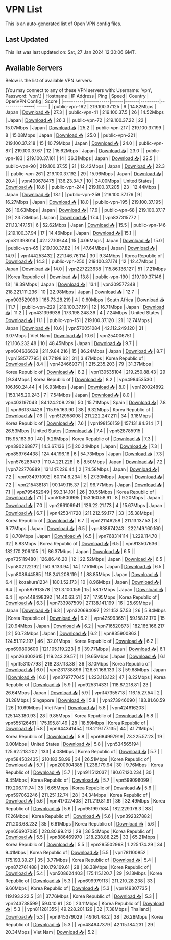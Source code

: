 # VPN List

This is an auto-generated list of Open VPN config files.

## Last Updated

This list was last updated on: Sat, 27 Jan 2024 12:30:06 GMT.

## Available Servers

Below is the list of available VPN servers:

(You may connect to any of these VPN servers with: Username: 'vpn', Password: 'vpn'.)
| Hostname | IP Address | Ping | Speed | Country | OpenVPN Config | Score |
|----------|------------|------|-------|---------|----------------| ----- |
| public-vpn-162 | 219.100.37.125 | 9 | 14.82Mbps | Japan | [Download 📥](./configs/server_0_JP.ovpn) | 27.3 |
| public-vpn-41 | 219.100.37.5 | 26 | 14.52Mbps | Japan | [Download 📥](./configs/server_1_JP.ovpn) | 26.3 |
| public-vpn-72 | 219.100.37.22 | 22 | 15.07Mbps | Japan | [Download 📥](./configs/server_2_JP.ovpn) | 25.2 |
| public-vpn-217 | 219.100.37.199 | 8 | 15.08Mbps | Japan | [Download 📥](./configs/server_3_JP.ovpn) | 25.0 |
| public-vpn-221 | 219.100.37.218 | 15 | 10.79Mbps | Japan | [Download 📥](./configs/server_4_JP.ovpn) | 24.0 |
| public-vpn-87 | 219.100.37.67 | 12 | 15.62Mbps | Japan | [Download 📥](./configs/server_5_JP.ovpn) | 23.0 |
| public-vpn-183 | 219.100.37.161 | 14 | 36.31Mbps | Japan | [Download 📥](./configs/server_6_JP.ovpn) | 22.5 |
| public-vpn-90 | 219.100.37.55 | 21 | 12.42Mbps | Japan | [Download 📥](./configs/server_7_JP.ovpn) | 22.3 |
| public-vpn-261 | 219.100.37.192 | 29 | 15.96Mbps | Japan | [Download 📥](./configs/server_8_JP.ovpn) | 20.4 |
| vpn400678475 | 136.23.34.7 | 10 | 34.00Mbps | United States | [Download 📥](./configs/server_9_US.ovpn) | 18.6 |
| public-vpn-244 | 219.100.37.205 | 23 | 12.44Mbps | Japan | [Download 📥](./configs/server_10_JP.ovpn) | 18.1 |
| public-vpn-259 | 219.100.37.176 | 9 | 16.27Mbps | Japan | [Download 📥](./configs/server_11_JP.ovpn) | 18.0 |
| public-vpn-195 | 219.100.37.195 | 26 | 16.63Mbps | Japan | [Download 📥](./configs/server_12_JP.ovpn) | 17.6 |
| public-vpn-68 | 219.100.37.17 | 9 | 23.78Mbps | Japan | [Download 📥](./configs/server_13_JP.ovpn) | 17.4 |
| vpn837315772 | 211.13.147.151 | 6 | 52.62Mbps | Japan | [Download 📥](./configs/server_14_JP.ovpn) | 15.5 |
| public-vpn-146 | 219.100.37.94 | 17 | 14.46Mbps | Japan | [Download 📥](./configs/server_15_JP.ovpn) | 15.1 |
| vpn811398014 | 42.127.109.44 | 15 | 4.06Mbps | Japan | [Download 📥](./configs/server_16_JP.ovpn) | 15.0 |
| public-vpn-65 | 219.100.37.82 | 14 | 47.64Mbps | Japan | [Download 📥](./configs/server_17_JP.ovpn) | 14.9 |
| vpn144253432 | 221.146.76.114 | 30 | 9.34Mbps | Korea Republic of | [Download 📥](./configs/server_18_KR.ovpn) | 14.3 |
| public-vpn-250 | 219.100.37.174 | 12 | 12.47Mbps | Japan | [Download 📥](./configs/server_19_JP.ovpn) | 14.0 |
| vpn227223638 | 115.86.136.127 | 51 | 7.21Mbps | Korea Republic of | [Download 📥](./configs/server_20_KR.ovpn) | 13.8 |
| public-vpn-190 | 219.100.37.146 | 13 | 18.39Mbps | Japan | [Download 📥](./configs/server_21_JP.ovpn) | 13.1 |
| vpn309577348 | 218.221.111.236 | 10 | 22.98Mbps | Japan | [Download 📥](./configs/server_22_JP.ovpn) | 12.7 |
| vpn903529093 | 165.73.28.219 | 4 | 0.60Mbps | South Africa | [Download 📥](./configs/server_23_ZA.ovpn) | 11.7 |
| public-vpn-229 | 219.100.37.191 | 12 | 16.71Mbps | Japan | [Download 📥](./configs/server_24_JP.ovpn) | 11.2 |
| vpn431396938 | 173.198.248.39 | 4 | 7.24Mbps | United States | [Download 📥](./configs/server_25_US.ovpn) | 11.1 |
| public-vpn-151 | 219.100.37.120 | 21 | 12.74Mbps | Japan | [Download 📥](./configs/server_26_JP.ovpn) | 10.6 |
| vpn570051084 | 42.112.249.120 | 31 | 3.07Mbps | Viet Nam | [Download 📥](./configs/server_27_VN.ovpn) | 10.6 |
| vpn254006751 | 121.106.232.48 | 10 | 48.45Mbps | Japan | [Download 📥](./configs/server_28_JP.ovpn) | 9.7 |
| vpn604636639 | 211.9.84.216 | 15 | 86.24Mbps | Japan | [Download 📥](./configs/server_29_JP.ovpn) | 8.7 |
| vpn158577795 | 61.77.198.62 | 31 | 3.47Mbps | Korea Republic of | [Download 📥](./configs/server_30_KR.ovpn) | 8.4 |
| vpn424669371 | 1.215.235.203 | 79 | 31.37Mbps | Korea Republic of | [Download 📥](./configs/server_31_KR.ovpn) | 8.2 |
| vpn130535104 | 219.250.88.43 | 29 | 9.34Mbps | Korea Republic of | [Download 📥](./configs/server_32_KR.ovpn) | 8.2 |
| vpn498453530 | 106.160.24.44 | 4 | 6.93Mbps | Japan | [Download 📥](./configs/server_33_JP.ovpn) | 8.0 |
| vpn120024892 | 153.145.20.243 | 7 | 7.54Mbps | Japan | [Download 📥](./configs/server_34_JP.ovpn) | 8.0 |
| vpn403197043 | 84.124.208.226 | 50 | 15.71Mbps | Spain | [Download 📥](./configs/server_35_ES.ovpn) | 7.8 |
| vpn961374426 | 115.95.163.90 | 38 | 9.32Mbps | Korea Republic of | [Download 📥](./configs/server_36_KR.ovpn) | 7.6 |
| vpn512958098 | 211.222.247.211 | 34 | 3.18Mbps | Korea Republic of | [Download 📥](./configs/server_37_KR.ovpn) | 7.6 |
| vpn198156159 | 157.131.84.214 | 7 | 26.53Mbps | United States | [Download 📥](./configs/server_38_US.ovpn) | 7.4 |
| vpn528785915 | 115.95.163.90 | 40 | 9.26Mbps | Korea Republic of | [Download 📥](./configs/server_39_KR.ovpn) | 7.3 |
| vpn390268877 | 14.3.67.136 | 5 | 20.24Mbps | Japan | [Download 📥](./configs/server_40_JP.ovpn) | 7.3 |
| vpn859764438 | 124.44.196.16 | 6 | 54.73Mbps | Japan | [Download 📥](./configs/server_41_JP.ovpn) | 7.3 |
| vpn576289479 | 110.4.221.228 | 8 | 8.50Mbps | Japan | [Download 📥](./configs/server_42_JP.ovpn) | 7.2 |
| vpn722776889 | 131.147.226.44 | 2 | 74.58Mbps | Japan | [Download 📥](./configs/server_43_JP.ovpn) | 7.2 |
| vpn934971092 | 60.114.6.234 | 5 | 27.30Mbps | Japan | [Download 📥](./configs/server_44_JP.ovpn) | 7.2 |
| vpn215438181 | 90.149.115.37 | 2 | 96.77Mbps | Japan | [Download 📥](./configs/server_45_JP.ovpn) | 7.1 |
| vpn795452949 | 59.3.14.101 | 26 | 30.55Mbps | Korea Republic of | [Download 📥](./configs/server_46_KR.ovpn) | 7.1 |
| vpn515800995 | 153.160.58.91 | 8 | 9.20Mbps | Japan | [Download 📥](./configs/server_47_JP.ovpn) | 7.0 |
| vpn266106941 | 126.22.21.173 | 4 | 15.67Mbps | Japan | [Download 📥](./configs/server_48_JP.ovpn) | 6.7 |
| vpn425341720 | 211.212.59.177 | 33 | 35.38Mbps | Korea Republic of | [Download 📥](./configs/server_49_KR.ovpn) | 6.7 |
| vpn121146258 | 211.13.137.53 | 8 | 9.77Mbps | Japan | [Download 📥](./configs/server_50_JP.ovpn) | 6.5 |
| vpn838674243 | 222.149.160.160 | 6 | 8.70Mbps | Japan | [Download 📥](./configs/server_51_JP.ovpn) | 6.5 |
| vpn768314114 | 1.229.114.70 | 32 | 8.83Mbps | Korea Republic of | [Download 📥](./configs/server_52_KR.ovpn) | 6.5 |
| vpn813507636 | 182.170.206.105 | 1 | 86.37Mbps | Japan | [Download 📥](./configs/server_53_JP.ovpn) | 6.5 |
| vpn735119480 | 126.86.46.20 | 12 | 22.52Mbps | Japan | [Download 📥](./configs/server_54_JP.ovpn) | 6.5 |
| vpn802122192 | 150.9.133.94 | 14 | 17.51Mbps | Japan | [Download 📥](./configs/server_55_JP.ovpn) | 6.5 |
| vpn808644585 | 118.241.208.119 | 1 | 88.85Mbps | Japan | [Download 📥](./configs/server_56_JP.ovpn) | 6.4 |
| kozakura1234 | 180.1.52.173 | 10 | 8.96Mbps | Japan | [Download 📥](./configs/server_57_JP.ovpn) | 6.4 |
| vpn587813578 | 121.3.100.159 | 15 | 58.17Mbps | Japan | [Download 📥](./configs/server_58_JP.ovpn) | 6.4 |
| vpn448498392 | 14.40.63.51 | 37 | 17.95Mbps | Korea Republic of | [Download 📥](./configs/server_59_KR.ovpn) | 6.3 |
| vpn733987509 | 27.138.141.199 | 16 | 25.69Mbps | Japan | [Download 📥](./configs/server_60_JP.ovpn) | 6.3 |
| vpn320694097 | 221.152.57.53 | 26 | 5.84Mbps | Korea Republic of | [Download 📥](./configs/server_61_KR.ovpn) | 6.2 |
| vpn425993651 | 59.158.12.170 | 15 | 20.94Mbps | Japan | [Download 📥](./configs/server_62_JP.ovpn) | 6.2 |
| vpn716520873 | 182.165.166.217 | 2 | 50.73Mbps | Japan | [Download 📥](./configs/server_63_JP.ovpn) | 6.2 |
| vpn835900863 | 124.51.112.197 | 46 | 32.01Mbps | Korea Republic of | [Download 📥](./configs/server_64_KR.ovpn) | 6.2 |
| vpn699803600 | 121.105.119.223 | 6 | 39.77Mbps | Japan | [Download 📥](./configs/server_65_JP.ovpn) | 6.1 |
| vpn264002615 | 119.243.29.57 | 11 | 9.65Mbps | Japan | [Download 📥](./configs/server_66_JP.ovpn) | 6.1 |
| vpn153107793 | 218.237.113.38 | 36 | 8.10Mbps | Korea Republic of | [Download 📥](./configs/server_67_KR.ovpn) | 6.0 |
| vpn231738896 | 126.51.166.133 | 3 | 59.68Mbps | Japan | [Download 📥](./configs/server_68_JP.ovpn) | 6.0 |
| vpn379777045 | 1.223.113.122 | 47 | 8.22Mbps | Korea Republic of | [Download 📥](./configs/server_69_KR.ovpn) | 5.9 |
| vpn925314331 | 118.87.218.81 | 23 | 26.64Mbps | Japan | [Download 📥](./configs/server_70_JP.ovpn) | 5.9 |
| vpn147355718 | 116.15.27.54 | 2 | 31.28Mbps | Singapore | [Download 📥](./configs/server_71_SG.ovpn) | 5.8 |
| vpn273946090 | 183.81.60.59 | 26 | 10.69Mbps | Viet Nam | [Download 📥](./configs/server_72_VN.ovpn) | 5.8 |
| vpn424616203 | 125.143.180.93 | 28 | 9.85Mbps | Korea Republic of | [Download 📥](./configs/server_73_KR.ovpn) | 5.8 |
| vpn555126461 | 175.195.81.49 | 28 | 18.59Mbps | Korea Republic of | [Download 📥](./configs/server_74_KR.ovpn) | 5.8 |
| vpn644341454 | 118.219.177.135 | 44 | 41.71Mbps | Korea Republic of | [Download 📥](./configs/server_75_KR.ovpn) | 5.8 |
| vpn684997919 | 73.225.57.23 | 19 | 0.00Mbps | United States | [Download 📥](./configs/server_76_US.ovpn) | 5.8 |
| vpn534565194 | 125.62.218.202 | 133 | 4.08Mbps | Korea Republic of | [Download 📥](./configs/server_77_KR.ovpn) | 5.7 |
| vpn584502435 | 210.183.58.99 | 34 | 26.51Mbps | Korea Republic of | [Download 📥](./configs/server_78_KR.ovpn) | 5.7 |
| vpn200904385 | 1.238.179.94 | 30 | 9.76Mbps | Korea Republic of | [Download 📥](./configs/server_79_KR.ovpn) | 5.7 |
| vpn911512037 | 180.67.120.234 | 30 | 9.45Mbps | Korea Republic of | [Download 📥](./configs/server_80_KR.ovpn) | 5.7 |
| vpn599096099 | 119.206.111.74 | 35 | 6.65Mbps | Korea Republic of | [Download 📥](./configs/server_81_KR.ovpn) | 5.6 |
| vpn597062246 | 211.251.12.74 | 28 | 34.34Mbps | Korea Republic of | [Download 📥](./configs/server_82_KR.ovpn) | 5.6 |
| vpn417027408 | 211.219.81.91 | 36 | 32.49Mbps | Korea Republic of | [Download 📥](./configs/server_83_KR.ovpn) | 5.6 |
| vpn951997584 | 182.229.178.3 | 38 | 17.26Mbps | Korea Republic of | [Download 📥](./configs/server_84_KR.ovpn) | 5.6 |
| vpn392327882 | 211.203.68.232 | 35 | 6.61Mbps | Korea Republic of | [Download 📥](./configs/server_85_KR.ovpn) | 5.6 |
| vpn656907085 | 220.80.99.212 | 29 | 36.54Mbps | Korea Republic of | [Download 📥](./configs/server_86_KR.ovpn) | 5.5 |
| vpn886469970 | 218.238.88.225 | 33 | 65.21Mbps | Korea Republic of | [Download 📥](./configs/server_87_KR.ovpn) | 5.5 |
| vpn295502968 | 1.225.174.29 | 34 | 9.41Mbps | Korea Republic of | [Download 📥](./configs/server_88_KR.ovpn) | 5.5 |
| vpn781100852 | 175.193.39.27 | 35 | 3.77Mbps | Korea Republic of | [Download 📥](./configs/server_89_KR.ovpn) | 5.4 |
| vpn872761488 | 210.179.169.61 | 28 | 38.38Mbps | Korea Republic of | [Download 📥](./configs/server_90_KR.ovpn) | 5.4 |
| vpn508624403 | 175.115.120.7 | 29 | 9.13Mbps | Korea Republic of | [Download 📥](./configs/server_91_KR.ovpn) | 5.3 |
| vpn699979113 | 211.210.28.238 | 33 | 9.60Mbps | Korea Republic of | [Download 📥](./configs/server_92_KR.ovpn) | 5.3 |
| vpn149307735 | 119.193.222.5 | 31 | 37.76Mbps | Korea Republic of | [Download 📥](./configs/server_93_KR.ovpn) | 5.3 |
| vpn243738599 | 59.0.10.91 | 30 | 23.11Mbps | Korea Republic of | [Download 📥](./configs/server_94_KR.ovpn) | 5.3 |
| vpn811281355 | 49.228.201.129 | 32 | 7.38Mbps | Thailand | [Download 📥](./configs/server_95_TH.ovpn) | 5.3 |
| vpn945379029 | 49.161.48.2 | 38 | 26.28Mbps | Korea Republic of | [Download 📥](./configs/server_96_KR.ovpn) | 5.3 |
| vpn484947379 | 42.115.184.231 | 29 | 20.34Mbps | Viet Nam | [Download 📥](./configs/server_97_VN.ovpn) | 5.2 |
